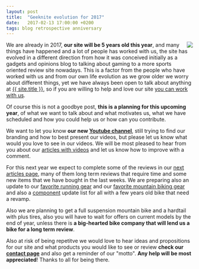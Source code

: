 ```yaml
---
layout: post
title:  "Geeknite evolution for 2017"
date:   2017-02-13 17:00:00 +0200
tags: blog retrospective anniversary
---
```


<img style="float: right;" src="https://i.imgur.com/bLP0wdxm.png" />

We are already in 2017, **our site will be 5 years old this year**, and many things have happened and a lot of people has worked with us, the site has evolved in a different direction from how it was conceived initially as a gadgets and opinions blog to talking about gaming to a more sports oriented review site nowadays. This is a factor from the people who have worked with us and from our own life evolution as we grow older we worry about different things, yet we have always been open to talk about anything at [{{ site.title }}](/), so if you are willing to help and love our site [you can work with us](/contact.html).

Of course this is not a goodbye post, **this is a planning for this upcoming year**, of what we want to talk about and what motivates us, what we have scheduled and how you could help us or how can you contribute.

We want to let you know **our new [Youtube channel](https://www.youtube.com/channel/UCRasGTxTdMq8ZpV7NbFLRPA)**, still trying to find our branding and how to best present our videos, but please let us know what would you love to see in our videos. We will be most pleased to hear from you about our [articles with videos](/label/video) and let us know how to improve with a comment.

For this next year we expect to complete some of the reviews in our [next articles page](/next-articles.html), many of them long term reviews that require time and some new items that we have bought in the last weeks. We are preparing also an update to our [favorite running gear](https://mtboffers.blogspot.com/2015/01/my-favourite-2015-running-gear-best-gifts-for-runners.html) and our [favorite mountain biking gear](https://mtboffers.blogspot.com/2016/04/mi-equipacion-favorita-mtb-2016-ideas-regalos-ciclistas.html) and also a [component](https://mtboffers.blogspot.com/search/label/components) update list for all with a few years old bike that need a revamp.

Also we are planning to get a full suspension mountain bike and a hardtail with plus tires, also you will have to wait for offers on current models by the end of year, unless there is **a big-hearted bike company that will lend us a bike for a long term review**.

Also at risk of being repetitve we would love to hear ideas and propositions for our site and what products you would like to see or review **check our [contact page](/contact.html)** and also get a reminder of our "motto". **Any help will be most appreciated**! Thanks to all for being there.
